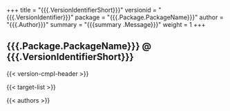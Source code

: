 +++
title = "{{{.VersionIdentifierShort}}}"
versionid = "{{{.VersionIdentifier}}}"
package = "{{{.Package.PackageName}}}"
author = "{{{.Author}}}"
summary = "{{{summary .Message}}}"
weight = 1
+++

## {{{.Package.PackageName}}} @ {{{.VersionIdentifierShort}}}

{{< version-cmpl-header >}}

{{< target-list >}}

{{< authors >}}
